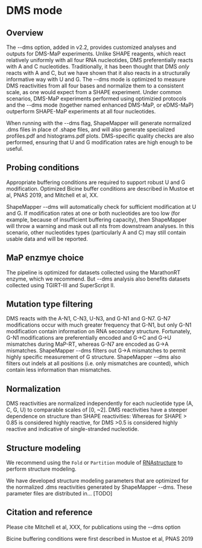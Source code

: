 <!---
NOTE:
If you're reading this, instead try opening README.html in a web browser 
or view this file from within the github repository website.

This is a github-flavored markdown file not meant to be easily readable.
-->

DMS mode
========

Overview
--------
The --dms option, added in v2.2, provides customized analyses and outputs
for DMS-MaP experiments. Unlike SHAPE reagents, which react relatively
uniformly with all four RNA nucleotides, DMS preferentially reacts with A and C nucleotides.
Traditionally, it has been thought that DMS *only* reacts with A and C, but
we have shown that it also reacts in a structurally informative way with U and G.
The --dms mode is optimized to measure DMS reactivities from all four
bases and normalize them to a consistent scale, as one would expect from a SHAPE
experiment. Under common scenarios, DMS-MaP experiments performed using
optimizied protocols and the --dms mode (together named enhanced DMS-MaP, or eDMS-MaP)
outperform SHAPE-MaP experiments at all four nucleotides.

When running with the --dms flag, ShapeMapper will generate normalized 
.dms files in place of .shape files, and will also generate specialized
profiles.pdf and histograms.pdf plots. DMS-specific quality checks are 
also performed, ensuring that U and G modification rates are high enough to 
be useful. 


Probing conditions
------------------
Appropriate buffering conditions are required to support robust U and G modification. 
Optimized Bicine buffer conditions are described in Mustoe et al, PNAS 2019, and 
Mitchell et al, XX. 

ShapeMapper --dms will automatically check for sufficient modification at U and G.
If modification rates at one or both nucleotides are too low (for example, because
of insufficient buffering capacity), then ShapeMapper will throw a warning and mask out all nts
from downstream analyses. In this scenario, other nucleotides types (particularly A and C) may still
contain usable data and will be reported.


MaP enzmye choice
-----------------
The pipeline is optimized for datasets collected using the MarathonRT enzyme, which we 
recommend. But --dms analysis also benefits datasets collected using TGIRT-III and
SuperScript II. 


Mutation type filtering
-----------------------
DMS reacts with the A-N1, C-N3, U-N3, and G-N1 and G-N7. G-N7 modifications occur with
much greater frequency that G-N1, but only G-N1 modification contain information on
RNA secondary structure. Fortunately, G-N1 modifications are preferentially encoded
and G->C and G->U mismatches during MaP-RT, whereas G-N7 are encoded as G->A 
mismatches. ShapeMapper --dms filters out G->A mismatches to permit
highly specific measurement of G structure. ShapeMapper --dms also filters out
indels at all positions (i.e. only mismatches are counted), which contain less
information than mismatches.


Normalization
-------------
DMS reactivities are normalized independently for each nucleotide type (A, C, G, U)
to comparable scales of [0, ~2]. DMS reactivities have a steeper dependence on
structure than SHAPE reactivities: Whereas for SHAPE > 0.85 is considered highly reactive, 
for DMS >0.5 is considered highly reactive and indicative of single-stranded nucleotide.


Structure modeling
------------------
We recommend using the `Fold` or `Partition` module of [RNAstructure](https://rna.urmc.rochester.edu/RNAstructure.html) 
to perform structure modeling. 

We have developed structure modeling parameters that are optimized for the normalized .dms reactivities
generated by ShapeMapper --dms. These parameter files are distributed in... [TODO]




Citation and reference
----------------------

Please cite Mitchell et al, XXX, for publications using the --dms option

Bicine buffering conditions were first described in Mustoe et al, PNAS 2019

